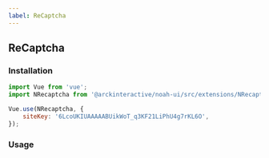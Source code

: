 ```yaml
---
label: ReCaptcha
---
```


## ReCaptcha

<ComponentMeta name="NRecaptcha" />

### Installation

```js
import Vue from 'vue';
import NRecaptcha from '@arckinteractive/noah-ui/src/extensions/NRecaptcha';

Vue.use(NRecaptcha, {
    siteKey: '6LcoUKIUAAAAABUikWoT_q3KF21LiPhU4g7rKL6O',
});
```

### Usage

<ComponentDemo name="ReCaptcha" />
